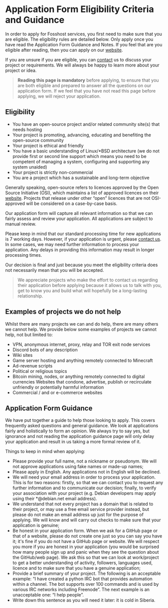 # Application Form Eligibility Criteria and Guidance
In order to apply for Fosshost services, you first need to make sure that you are eligible. The eligibility rules are detailed below. Only apply once you have read the Application Form Guidance and Notes.  If you feel that are you eligible after reading, then you can apply on our [website](https://fosshost.org).

If you are unsure if you are eligible, you can [contact](https://fosshost.org/contact) us to discuss your project or requirements. We will always be happy to learn more about your project or idea. 

> **Reading this page is mandatory** before applying, to ensure that you are both eligible and prepared to answer all the questions on our application form. If we feel that you have not read this page before applying, we will reject your application.  

## Eligibility
- You have an open-source project and/or related community site(s) that needs hosting
- Your project is promoting, advancing, educating and benefiting the open-source community
- Your project is ethical and friendly
- You have a basic understanding of Linux/*BSD architecture (we do not provide first or second line support which means you need to be competent of managing a system, configuring and supporting any system unaided)
- Your project is strictly non-commercial 
- You are a project which has a sustainable and long-term objective

Generally speaking, open-source refers to licences approved by the Open Source Initiative (OSI), which maintains a list of approved licences on their [website](http://www.opensource.org/). Projects that release under other “open” licences that are not OSI-approved will be considered on a case-by-case basis.

Our application form will capture all relevant information so that we can fairly assess and review your application. All applications are subject to manual review.

Please keep in mind that our standard processing time for new applications is 7 working days. However, if your application is urgent, please [contact us](https://fosshost.org/contact). In some cases, we may need further information to process your application. Any delays in providing this information may result in longer processing times.

Our decision is final and just because you meet the eligibility criteria does not necessarily mean that you will be accepted. 

> We appreciate projects who make the effort to contact us regarding their application before applying because it allows us to talk with you, get to know you and build what will hopefully be a long-lasting relationship.

## Examples of projects we do not help
Whilst there are many projects we can and do help, there are many others we cannot help. We provide below some examples of projects we cannot help, not but limited to:

- VPN, anonymous internet, proxy, relay and TOR exit node services
- Discord bots of any description
- Wiki sites
- Game server hosting and anything remotely connected to Minecraft
- Ad-revenue scripts
- Political or religious topics
- Bitcoin mining, nodes, or anything remotely connected to digital currencies
Websites that condone, advertise, publish or recirculate unfriendly or potentially harmful information
- Commercial / and or e-commerce websites
## Application Form Guidance
We have put together a guide to help those looking to apply. This covers frequently asked questions and general guidance. We look at applications fairly and holistically to form an opinion. We always try to say yes, but ignorance and not reading the application guidance page will only delay your application and result in us taking a more formal review of it.

Things to keep in mind when applying:

- Please provide your full name, not a nickname or pseudonym. We will not approve applications using fake names or made-up names;
- Please apply in English.  Any applications not in English will be declined. 
- We will need your email address in order to process your application. This is for two reasons: firstly, so that we can contact you to request any further information and to communicate our decision; finally, to verify your association with your project (e.g. Debian developers may apply using their *@debian.net email address).
- We understand that not every project has a domain that is related to their project, or may use a free email service provider instead, but please do not make an email address up just for the purpose of applying. We will know and will carry out checks to make sure that your application is genuine;
- Be honest in your application form. When we ask for a GitHub page or that of a website, please do not create one just so you can say you have it; it's fine if you do not have a GitHub page or website. We will respect you more if you are honest in your application (you would be surprised how many people sign up and panic when they see the question about the GitHub/web page). We ask this so that we can look at work/project to get a better understanding of activity, followers, languages used, licence and to make sure that you have a genuine application;
- Provide a brief summary of your project. The following is an acceptable example: “I have created a python IRC bot that provides automation within a channel. The bot supports over 100 commands and is used by various IRC networks including Freenode”. The next example is an unacceptable one: “I help people”.
- Write down this sentence as you will need it later: it is cold in Siberia.

